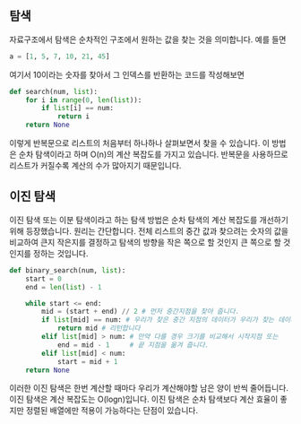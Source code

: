 ## 탐색

자료구조에서 탐색은 순차적인 구조에서 원하는 값을 찾는 것을 의미합니다. 예를 들면

```python
a = [1, 5, 7, 10, 21, 45]
```

여기서 10이라는 숫자를 찾아서 그 인덱스를 반환하는 코드를 작성해보면

```python
def search(num, list):
    for i in range(0, len(list)):
        if list[i] == num:
            return i
    return None
```

이렇게 반복문으로 리스트의 처음부터 하나하나 살펴보면서 찾을 수 있습니다. 이 방법은 순차 탐색이라고 하며 O(n)의 계산 복잡도를 가지고 있습니다. 반복문을 사용하므로 리스트가 커질수록 계산의 수가 많아지기 때문입니다.

## 이진 탐색

이진 탐색 또는 이분 탐색이라고 하는 탐색 방법은 순차 탐색의 계산 복잡도를 개선하기 위해 등장했습니다. 원리는 간단합니다. 전체 리스트의 중간 값과 찾으려는 숫자의 값을 비교하여 큰지 작은지를 결정하고 탐색의 방향을 작은 쪽으로 할 것인지 큰 쪽으로 할 것인지를 정하는 것입니다.

```python
def binary_search(num, list):
    start = 0
    end = len(list) - 1

    while start <= end:
        mid = (start + end) // 2 # 먼저 중간지점을 찾아 줍니다.
        if list[mid] == num: # 우리가 찾은 중간 지점의 데이터가 우리가 찾는 데이터라면
            return mid # 리턴합니다
        elif list[mid] > num: # 만약 다를 경우 크기를 비교해서 시작지점 또는
            end = mid - 1     # 끝 지점을 옮겨 줍니다.
        elif list[mid] < num:
            start = mid + 1
    return None
```

이러한 이진 탐색은 한번 계산할 때마다 우리가 계산해야할 남은 양이 반씩 줄어듭니다. 이진 탐색은 계산 복잡도는 O(logn)입니다.
이진 탐색은 순차 탐색보다 계산 효율이 좋지만 정렬된 배열에만 적용이 가능하다는 단점이 있습니다.
